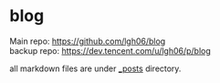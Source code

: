 # blog  
Main repo: https://github.com/lgh06/blog  
backup repo: https://dev.tencent.com/u/lgh06/p/blog  

all markdown files are under [_posts](_posts) directory.  